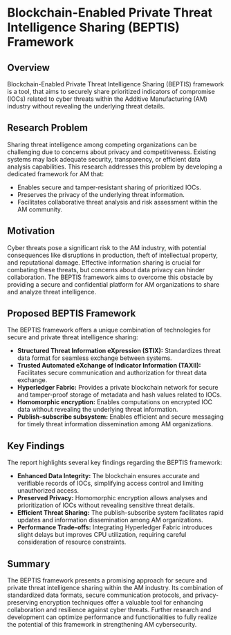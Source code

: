 # Blockchain-Enabled Private Threat Intelligence Sharing (BEPTIS) Framework

## Overview

Blockchain-Enabled Private Threat Intelligence Sharing (BEPTIS) framework is a tool, that aims to securely share prioritized indicators of compromise (IOCs) related to cyber threats within the Additive Manufacturing (AM) industry without revealing the underlying threat details.

## Research Problem

Sharing threat intelligence among competing organizations can be challenging due to concerns about privacy and competitiveness. Existing systems may lack adequate security, transparency, or efficient data analysis capabilities. This research addresses this problem by developing a dedicated framework for AM that:

- Enables secure and tamper-resistant sharing of prioritized IOCs.
- Preserves the privacy of the underlying threat information.
- Facilitates collaborative threat analysis and risk assessment within the AM community.

## Motivation

Cyber threats pose a significant risk to the AM industry, with potential consequences like disruptions in production, theft of intellectual property, and reputational damage. Effective information sharing is crucial for combating these threats, but concerns about data privacy can hinder collaboration. The BEPTIS framework aims to overcome this obstacle by providing a secure and confidential platform for AM organizations to share and analyze threat intelligence.

## Proposed BEPTIS Framework

The BEPTIS framework offers a unique combination of technologies for secure and private threat intelligence sharing:

- **Structured Threat Information eXpression (STIX):** Standardizes threat data format for seamless exchange between systems.
- **Trusted Automated eXchange of Indicator Information (TAXII):** Facilitates secure communication and authorization for threat data exchange.
- **Hyperledger Fabric:** Provides a private blockchain network for secure and tamper-proof storage of metadata and hash values related to IOCs.
- **Homomorphic encryption:** Enables computations on encrypted IOC data without revealing the underlying threat information.
- **Publish-subscribe subsystem:** Enables efficient and secure messaging for timely threat information dissemination among AM organizations.

## Key Findings

The report highlights several key findings regarding the BEPTIS framework:

- **Enhanced Data Integrity:** The blockchain ensures accurate and verifiable records of IOCs, simplifying access control and limiting unauthorized access.
- **Preserved Privacy:** Homomorphic encryption allows analyses and prioritization of IOCs without revealing sensitive threat details.
- **Efficient Threat Sharing:** The publish-subscribe system facilitates rapid updates and information dissemination among AM organizations.
- **Performance Trade-offs:** Integrating Hyperledger Fabric introduces slight delays but improves CPU utilization, requiring careful consideration of resource constraints.

## Summary

The BEPTIS framework presents a promising approach for secure and private threat intelligence sharing within the AM industry. Its combination of standardized data formats, secure communication protocols, and privacy-preserving encryption techniques offer a valuable tool for enhancing collaboration and resilience against cyber threats. Further research and development can optimize performance and functionalities to fully realize the potential of this framework in strengthening AM cybersecurity.
